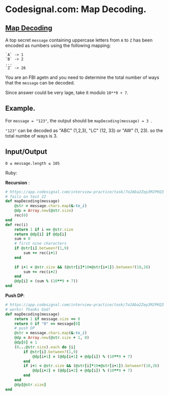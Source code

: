 # Codesignal.com: Map Decoding.

## [Map Decoding](https://app.codesignal.com/interview-practice/task/7o2Aba2Zep3MJPKQ3)

A top secret `message` containing uppercase letters from `A` to `Z` has been encoded as numbers using the following mapping:

```
`A` -> 1
`B` -> 2
...
`Z` -> 26
````

You are an FBI agetn and you need to determine the total number of ways that the `message` can be decoded.

Since answer could be very lage, take it modulo `10**9 + 7`.

## Example.

For `message = "123"`, the output should be `mapDecoding(message) = 3 `.

`"123"` can be decoded as "ABC" (1,2,3), "LC" (12, 33) or "AW" (1, 23). so the total numbe of ways is 3.

## Input/Output

`0 ≤ message.length ≤ 105`


Ruby:


**Recursion** :  

```Ruby
# https://app.codesignal.com/interview-practice/task/7o2Aba2Zep3MJPKQ3
# fails on test 22
def mapDecoding(message)
    @str = message.chars.map(&:to_i)
    @dp = Array.new(@str.size)
    rec(0) 
end
def rec(i)
    return 1 if i == @str.size
    return @dp[i] if @dp[i]
    sum = 0
    # first nine characters
    if @str[i].between?(1,9)
        sum += rec(i+1)
    end
    
    if i+1 < @str.size && (@str[i]*10+@str[i+1]).between?(10,26)
        sum += rec(i+2)
    end
    @dp[i] = (sum % (10**9 + 7))
end
```
**Push DP**:  
```Ruby
# https://app.codesignal.com/interview-practice/task/7o2Aba2Zep3MJPKQ3
# works! Thanks God!
def mapDecoding(message)
    return 1 if message.size == 0
    return 0 if "0" == message[0]
    # push DP
    @str = message.chars.map(&:to_i)
    @dp = Array.new(@str.size + 1, 0)
    @dp[0] = 1
    (0...@str.size).each do |i|
        if @str[i].between?(1,9)
            @dp[i+1] = (@dp[i+1] + @dp[i]) % (10**9 + 7)
        end
        if i+1 < @str.size && (@str[i]*10+@str[i+1]).between?(10,26)
            @dp[i+2] = (@dp[i+2] + @dp[i]) % (10**9 + 7)
        end
    end
    @dp[@str.size]
end
```